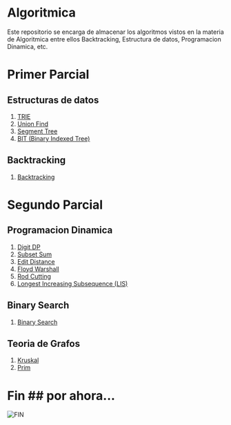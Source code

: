 
# Algoritmica
 Este repositorio se encarga de almacenar los algoritmos vistos en la materia de Algoritmica entre ellos Backtracking, Estructura de datos, Programacion Dinamica, etc.

# Primer Parcial
  ## Estructuras de datos
  1. [TRIE](https://github.com/Bussy888/Algoritmica/tree/main/Estructura%20de%20Datos/Trie)
  2. [Union Find](https://github.com/Bussy888/Algoritmica/tree/main/Estructura%20de%20Datos/Union%20Find)
  3. [Segment Tree](https://github.com/Bussy888/Algoritmica/tree/main/Estructura%20de%20Datos/Segment%20Tree)
  4. [BIT (Binary Indexed Tree)](https://github.com/Bussy888/Algoritmica/tree/main/Estructura%20de%20Datos/BIT%20%5BBinary%20Indexed%20Tree%5D)
  ## Backtracking
  1. [Backtracking](https://github.com/Bussy888/Algoritmica/tree/main/Backtracking)

# Segundo Parcial
## Programacion Dinamica
1. [Digit DP](https://github.com/Bussy888/Algoritmica/tree/main/Programacion%20Dinamica/DIgit)
2. [Subset Sum](https://github.com/Bussy888/Algoritmica/tree/main/Programacion%20Dinamica/SubsetSum)
3. [Edit Distance](https://github.com/Bussy888/Algoritmica/tree/main/Programacion%20Dinamica/EditDistance)
4. [Floyd Warshall](https://github.com/Bussy888/Algoritmica/tree/main/Programacion%20Dinamica/Floyd%20Warshall)
5. [Rod Cutting](https://github.com/Bussy888/Algoritmica/tree/main/Programacion%20Dinamica/RodCutting)
6. [Longest Increasing Subsequence (LIS)](https://github.com/Bussy888/Algoritmica/tree/main/Programacion%20Dinamica/LIS)
## Binary Search
1. [Binary Search](https://github.com/Bussy888/Algoritmica/tree/main/BinarySearch)
## Teoria de Grafos
1. [Kruskal](https://github.com/Bussy888/Algoritmica/tree/main/Teoria%20de%20Grafos)
2. [Prim](https://github.com/Bussy888/Algoritmica/tree/main/Teoria%20de%20Grafos)


# Fin ## por ahora...
![FIN]([https://prodeportiva.files.wordpress.com/2013/02/abi11.png](https://www.google.com/url?sa=i&url=https%3A%2F%2Fwww.tumbex.com%2Furgentorange.tumblr%2Fposts%3Fpage%3D5&psig=AOvVaw0aWQxOlm8rroDUop6ixkxQ&ust=1666564602747000&source=images&cd=vfe&ved=0CA4QjhxqFwoTCJiD5Ynz9PoCFQAAAAAdAAAAABAX))
